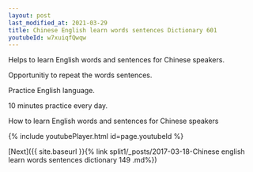 ```yaml
---
layout: post
last_modified_at: 2021-03-29
title: Chinese English learn words sentences Dictionary 601 
youtubeId: w7xuiqfQwqw
---
```

 
 
Helps to learn English words and sentences for Chinese speakers.

Opportunitiy to repeat the words sentences. 

Practice English language. 
 
10 minutes practice every day. 
 
How to learn English words and sentences for Chinese speakers 
 
{% include youtubePlayer.html id=page.youtubeId %}
 
 
[Next]({{ site.baseurl }}{% link  split1/_posts/2017-03-18-Chinese english learn words sentences dictionary 149 .md%})
 
